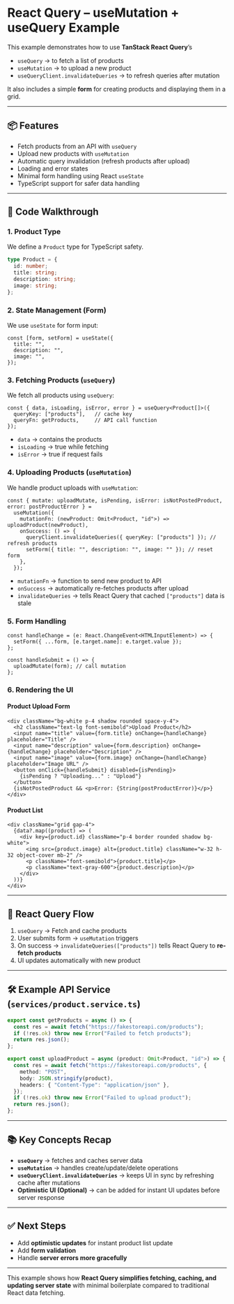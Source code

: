 # React Query – useMutation + useQuery Example

This example demonstrates how to use **TanStack React Query**’s  
- `useQuery` → to fetch a list of products  
- `useMutation` → to upload a new product  
- `useQueryClient.invalidateQueries` → to refresh queries after mutation  

It also includes a simple **form** for creating products and displaying them in a grid.

---

## 📦 Features
- Fetch products from an API with `useQuery`
- Upload new products with `useMutation`
- Automatic query invalidation (refresh products after upload)
- Loading and error states
- Minimal form handling using React `useState`
- TypeScript support for safer data handling

---

## 🚀 Code Walkthrough

### 1. Product Type
We define a `Product` type for TypeScript safety.
```ts
type Product = {
  id: number;
  title: string;
  description: string;
  image: string;
};
```

### 2. State Management (Form)
We use `useState` for form input:
```tsx
const [form, setForm] = useState({
  title: "",
  description: "",
  image: "",
});
```

### 3. Fetching Products (`useQuery`)
We fetch all products using `useQuery`:
```tsx
const { data, isLoading, isError, error } = useQuery<Product[]>({
  queryKey: ["products"],   // cache key
  queryFn: getProducts,     // API call function
});
```
- `data` → contains the products  
- `isLoading` → true while fetching  
- `isError` → true if request fails  

### 4. Uploading Products (`useMutation`)
We handle product uploads with `useMutation`:
```tsx
const { mutate: uploadMutate, isPending, isError: isNotPostedProduct, error: postProductError } =
  useMutation({
    mutationFn: (newProduct: Omit<Product, "id">) => uploadProduct(newProduct),
    onSuccess: () => {
      queryClient.invalidateQueries({ queryKey: ["products"] }); // refresh products
      setForm({ title: "", description: "", image: "" }); // reset form
    },
  });
```
- `mutationFn` → function to send new product to API  
- `onSuccess` → automatically re-fetches products after upload  
- `invalidateQueries` → tells React Query that cached `["products"]` data is stale  

### 5. Form Handling
```tsx
const handleChange = (e: React.ChangeEvent<HTMLInputElement>) => {
  setForm({ ...form, [e.target.name]: e.target.value });
};

const handleSubmit = () => {
  uploadMutate(form); // call mutation
};
```

### 6. Rendering the UI
#### Product Upload Form
```tsx
<div className="bg-white p-4 shadow rounded space-y-4">
  <h2 className="text-lg font-semibold">Upload Product</h2>
  <input name="title" value={form.title} onChange={handleChange} placeholder="Title" />
  <input name="description" value={form.description} onChange={handleChange} placeholder="Description" />
  <input name="image" value={form.image} onChange={handleChange} placeholder="Image URL" />
  <button onClick={handleSubmit} disabled={isPending}>
    {isPending ? "Uploading..." : "Upload"}
  </button>
  {isNotPostedProduct && <p>Error: {String(postProductError)}</p>}
</div>
```

#### Product List
```tsx
<div className="grid gap-4">
  {data?.map((product) => (
    <div key={product.id} className="p-4 border rounded shadow bg-white">
      <img src={product.image} alt={product.title} className="w-32 h-32 object-cover mb-2" />
      <p className="font-semibold">{product.title}</p>
      <p className="text-gray-600">{product.description}</p>
    </div>
  ))}
</div>
```

---

## 🔄 React Query Flow
1. `useQuery` → Fetch and cache products  
2. User submits form → `useMutation` triggers  
3. On success → `invalidateQueries(["products"])` tells React Query to **re-fetch products**  
4. UI updates automatically with new product  

---

## 🛠️ Example API Service (`services/product.service.ts`)
```ts
export const getProducts = async () => {
  const res = await fetch("https://fakestoreapi.com/products");
  if (!res.ok) throw new Error("Failed to fetch products");
  return res.json();
};

export const uploadProduct = async (product: Omit<Product, "id">) => {
  const res = await fetch("https://fakestoreapi.com/products", {
    method: "POST",
    body: JSON.stringify(product),
    headers: { "Content-Type": "application/json" },
  });
  if (!res.ok) throw new Error("Failed to upload product");
  return res.json();
};
```

---

## 📚 Key Concepts Recap
- **`useQuery`** → fetches and caches server data  
- **`useMutation`** → handles create/update/delete operations  
- **`useQueryClient.invalidateQueries`** → keeps UI in sync by refreshing cache after mutations  
- **Optimistic UI (Optional)** → can be added for instant UI updates before server response  

---

## ✅ Next Steps
- Add **optimistic updates** for instant product list update  
- Add **form validation**  
- Handle **server errors more gracefully**  

---

This example shows how **React Query simplifies fetching, caching, and updating server state** with minimal boilerplate compared to traditional React data fetching.

